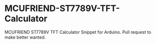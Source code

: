 # MCUFRIEND-ST7789V-TFT-Calculator
MCUFRIEND ST7789V TFT Calculator Snippet for Arduino. Pull request to make better wanted.
